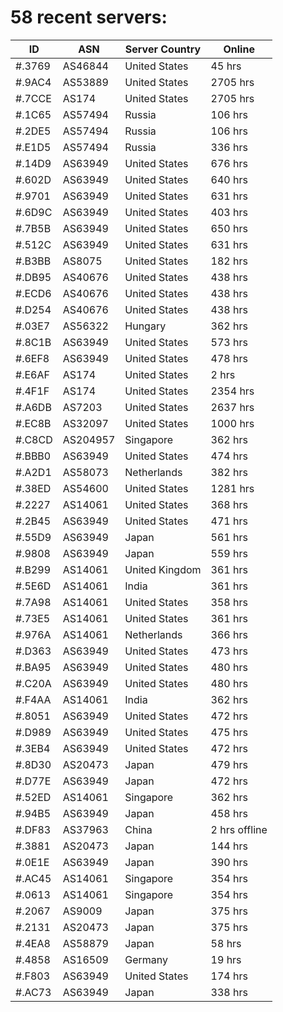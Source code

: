 # 58 recent servers:

| ID | ASN | Server Country | Online |
| ------ | ------ | ------ | ------ |
| #.3769 | AS46844 | United States | 45 hrs |
| #.9AC4 | AS53889 | United States | 2705 hrs |
| #.7CCE | AS174 | United States | 2705 hrs |
| #.1C65 | AS57494 | Russia | 106 hrs |
| #.2DE5 | AS57494 | Russia | 106 hrs |
| #.E1D5 | AS57494 | Russia | 336 hrs |
| #.14D9 | AS63949 | United States | 676 hrs |
| #.602D | AS63949 | United States | 640 hrs |
| #.9701 | AS63949 | United States | 631 hrs |
| #.6D9C | AS63949 | United States | 403 hrs |
| #.7B5B | AS63949 | United States | 650 hrs |
| #.512C | AS63949 | United States | 631 hrs |
| #.B3BB | AS8075 | United States | 182 hrs |
| #.DB95 | AS40676 | United States | 438 hrs |
| #.ECD6 | AS40676 | United States | 438 hrs |
| #.D254 | AS40676 | United States | 438 hrs |
| #.03E7 | AS56322 | Hungary | 362 hrs |
| #.8C1B | AS63949 | United States | 573 hrs |
| #.6EF8 | AS63949 | United States | 478 hrs |
| #.E6AF | AS174 | United States | 2 hrs |
| #.4F1F | AS174 | United States | 2354 hrs |
| #.A6DB | AS7203 | United States | 2637 hrs |
| #.EC8B | AS32097 | United States | 1000 hrs |
| #.C8CD | AS204957 | Singapore | 362 hrs |
| #.BBB0 | AS63949 | United States | 474 hrs |
| #.A2D1 | AS58073 | Netherlands | 382 hrs |
| #.38ED | AS54600 | United States | 1281 hrs |
| #.2227 | AS14061 | United States | 368 hrs |
| #.2B45 | AS63949 | United States | 471 hrs |
| #.55D9 | AS63949 | Japan | 561 hrs |
| #.9808 | AS63949 | Japan | 559 hrs |
| #.B299 | AS14061 | United Kingdom | 361 hrs |
| #.5E6D | AS14061 | India | 361 hrs |
| #.7A98 | AS14061 | United States | 358 hrs |
| #.73E5 | AS14061 | United States | 361 hrs |
| #.976A | AS14061 | Netherlands | 366 hrs |
| #.D363 | AS63949 | United States | 473 hrs |
| #.BA95 | AS63949 | United States | 480 hrs |
| #.C20A | AS63949 | United States | 480 hrs |
| #.F4AA | AS14061 | India | 362 hrs |
| #.8051 | AS63949 | United States | 472 hrs |
| #.D989 | AS63949 | United States | 475 hrs |
| #.3EB4 | AS63949 | United States | 472 hrs |
| #.8D30 | AS20473 | Japan | 479 hrs |
| #.D77E | AS63949 | Japan | 472 hrs |
| #.52ED | AS14061 | Singapore | 362 hrs |
| #.94B5 | AS63949 | Japan | 458 hrs |
| #.DF83 | AS37963 | China | 2 hrs offline |
| #.3881 | AS20473 | Japan | 144 hrs |
| #.0E1E | AS63949 | Japan | 390 hrs |
| #.AC45 | AS14061 | Singapore | 354 hrs |
| #.0613 | AS14061 | Singapore | 354 hrs |
| #.2067 | AS9009 | Japan | 375 hrs |
| #.2131 | AS20473 | Japan | 375 hrs |
| #.4EA8 | AS58879 | Japan | 58 hrs |
| #.4858 | AS16509 | Germany | 19 hrs |
| #.F803 | AS63949 | United States | 174 hrs |
| #.AC73 | AS63949 | Japan | 338 hrs |

